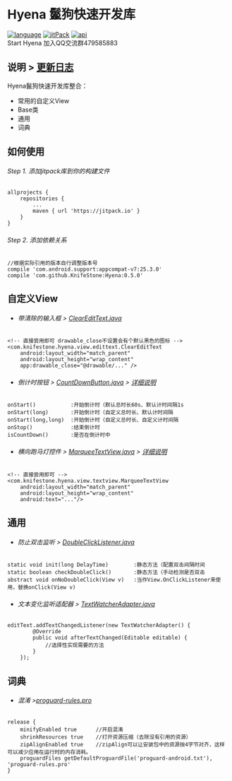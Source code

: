 # Hyena 鬣狗快速开发库

[![language][languageSvg]]() [![jitPack][jitPackSvg]][jitPack] [![api][apiSvg]][api]
<br/> Start Hyena 加入QQ交流群479585883

## 说明 > [更新日志][UpdateLog.md]

Hyena鬣狗快速开发库整合：

* 常用的自定义View
* Base类
* 通用
* 词典

## 如何使用

###### Step 1. 添加jitpack库到你的构建文件

```
allprojects {
    repositories {
        ...
        maven { url 'https://jitpack.io' }
    }
}
```

###### Step 2. 添加依赖关系

```
//根据实际引用的版本自行调整版本号
compile 'com.android.support:appcompat-v7:25.3.0'
compile 'com.github.KnifeStone:Hyena:0.5.0'
```

## 自定义View

* ###### 带清除的输入框 > [ClearEditText.java][ClearEditText.java]

```
<!-- 直接尝用即可 drawable_close不设置会有个默认黑色的图标 -->
<com.knifestone.hyena.view.edittext.ClearEditText
    android:layout_width="match_parent"
    android:layout_height="wrap_content"
    app:drawable_close="@drawable/..." />
```

* ###### 倒计时按钮 > [CountDownButton.java][CountDownButton.java] > [详细说明][CountDownButton.blog]

```
onStart()           :开始倒计时（默认总时长60s、默认计时间隔1s
onStart(long)       :开始倒计时（自定义总时长、默认计时间隔
onStart(long,long)  :开始倒计时（自定义总时长、自定义计时间隔
onStop()            :结束倒计时
isCountDown()       :是否在倒计时中
```

* ###### 横向跑马灯控件 > [MarqueeTextView.java][MarqueeTextView.java] > [详细说明][MarqueeTextView.blog]

```
<!-- 直接尝用即可 -->
<com.knifestone.hyena.view.textview.MarqueeTextView
    android:layout_width="match_parent"
    android:layout_height="wrap_content"
    android:text="..."/>
```

## 通用

* ###### 防止双击监听 > [DoubleClickListener.java][DoubleClickListener.java]

```
static void init(long DelayTime)        :静态方法（配置双击间隔时间
static boolean checkDoubleClick()       :静态方法（手动检测是否双击
abstract void onNoDoubleClick(View v)   :当作View.OnClickListener来使用，替换onClick(View v)
```

* ###### 文本变化监听适配器 > [TextWatcherAdapter.java][TextWatcherAdapter.java]

```
editText.addTextChangedListener(new TextWatcherAdapter() {
        @Override
        public void afterTextChanged(Editable editable) {
            //选择性实现需要的方法
        }
    });
```

## 词典

* ###### 混淆 >[proguard-rules.pro][proguard-rules.pro]

```
release {
    minifyEnabled true      //开启混淆
    shrinkResources true    //打开资源压缩（去除没有引用的资源）
    zipAlignEnabled true    //zipAlign可以让安装包中的资源按4字节对齐，这样可以减少应用在运行时的内存消耗。
    proguardFiles getDefaultProguardFile('proguard-android.txt'), 'proguard-rules.pro'
}
```

[languageSvg]:https://img.shields.io/badge/language-java-blue.svg
[jitPackSvg]:https://jitpack.io/v/KnifeStone/Hyena.svg
[jitPack]:https://jitpack.io/#KnifeStone/Hyena
[apiSvg]: https://img.shields.io/badge/API-15+-blue.svg
[api]: https://android-arsenal.com/api?level=15

[Hyena.jpg]:https://github.com/KnifeStone/Hyena/blob/master/images/Hyena.jpg
[UpdateLog.md]: https://github.com/KnifeStone/Hyena/blob/master/UpdateLog.md
[ClearEditText.java]: https://github.com/KnifeStone/Hyena/blob/master/hyenalibrary/src/main/java/com/knifestone/hyena/view/edittext/ClearEditText.java
[CountDownButton.java]: https://github.com/KnifeStone/Hyena/blob/master/hyenalibrary/src/main/java/com/knifestone/hyena/view/button/CountDownButton.java
[MarqueeTextView.java]: https://github.com/KnifeStone/Hyena/blob/master/hyenalibrary/src/main/java/com/knifestone/hyena/view/textview/MarqueeTextView.java
[DoubleClickListener.java]: https://github.com/KnifeStone/Hyena/blob/master/hyenalibrary/src/main/java/com/knifestone/hyena/currency/DoubleClickListener.java
[TextWatcherAdapter.java]: https://github.com/KnifeStone/Hyena/blob/master/hyenalibrary/src/main/java/com/knifestone/hyena/currency/TextWatcherAdapter.java
[proguard-rules.pro]: https://github.com/KnifeStone/Hyena/blob/master/hyenalibrary/proguard-rules.pro


[CountDownButton.blog]:http://www.jianshu.com/p/27e627c8521f
[MarqueeTextView.blog]:http://www.jianshu.com/p/af2d636b110e